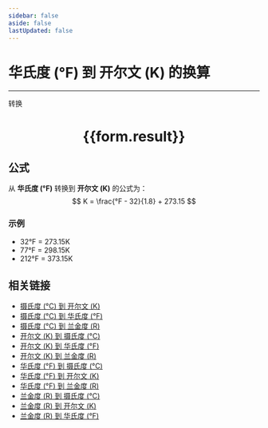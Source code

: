 ```yaml
---
sidebar: false
aside: false
lastUpdated: false
---
```

# 华氏度 (°F) 到 开尔文 (K) 的换算
---
<script setup>
import { onMounted, reactive, inject, ref } from 'vue'
import { NButton, NForm, NFormItem, NInput, NInputNumber, NSelect, NCard, useMessage } from 'naive-ui'
import { defineClientComponent } from 'vitepress'

const convert = inject('convert')

const form = reactive({
  number: null,
  result: '',
})

const convertHandler = () => {
  if (form.number !== null && !isNaN(form.number)) {
    const convertedValue = (parseFloat(form.number) - 32) / 1.8 + 273.15
    form.result = `${form.number}°F = ${convertedValue.toFixed(2)}K`
  } else {
    form.result = '请输入有效的数值。'
  }
}
</script>

<n-form size="large" :model="form">
  <n-form-item label="华氏度 (°F)">
    <n-input-number v-model:value="form.number" placeholder="输入华氏度" style="width: 100%" />
  </n-form-item>
  <n-form-item>
    <n-button type="primary" @click="convertHandler" block>转换</n-button>
  </n-form-item>
</n-form>

<n-card  embedded :bordered="false" hoverable>
  <div  style="text-align:center">
    <h1>{{form.result}}</h1>
  </div>
</n-card>

## 公式

从 **华氏度 (°F)** 转换到 **开尔文 (K)** 的公式为：
$$ K = \frac{°F - 32}{1.8} + 273.15 $$

### 示例
- 32°F = 273.15K
- 77°F = 298.15K
- 212°F = 373.15K

## 相关链接

* [摄氏度 (°C) 到 开尔文 (K)](Celsius-to-Kelvin.md)
* [摄氏度 (°C) 到 华氏度 (°F)](Celsius-to-Fahrenheit.md)
* [摄氏度 (°C) 到 兰金度 (R)](Celsius-to-Rankine.md)
* [开尔文 (K) 到 摄氏度 (°C)](Kelvin-to-Celsius.md)
* [开尔文 (K) 到 华氏度 (°F)](Kelvin-to-Fahrenheit.md)
* [开尔文 (K) 到 兰金度 (R)](Kelvin-to-Rankine.md)
* [华氏度 (°F) 到 摄氏度 (°C)](Fahrenheit-to-Celsius.md)
* [华氏度 (°F) 到 开尔文 (K)](Fahrenheit-to-Kelvin.md)
* [华氏度 (°F) 到 兰金度 (R)](Fahrenheit-to-Rankine.md)
* [兰金度 (R) 到 摄氏度 (°C)](Rankine-to-Celsius.md)
* [兰金度 (R) 到 开尔文 (K)](Rankine-to-Kelvin.md)
* [兰金度 (R) 到 华氏度 (°F)](Rankine-to-Fahrenheit.md)